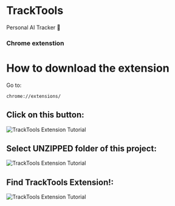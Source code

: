 # TrackTools
 Personal AI Tracker 🤖 
 ### Chrome extenstion

# How to download the extension

Go to:

```URL
chrome://extensions/
```

## Click on this button:

![TrackTools Extension Tutorial](https://raw.githubusercontent.com/TaraJura/freephotos/main/tut1.png)

## Select UNZIPPED folder of this project:

![TrackTools Extension Tutorial](https://raw.githubusercontent.com/TaraJura/freephotos/main/tut2.png)

## Find TrackTools Extension!:

![TrackTools Extension Tutorial](https://raw.githubusercontent.com/TaraJura/freephotos/main/tut3.png)
